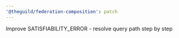 ```yaml
---
'@theguild/federation-composition': patch
---
```


Improve SATISFIABILITY_ERROR - resolve query path step by step
